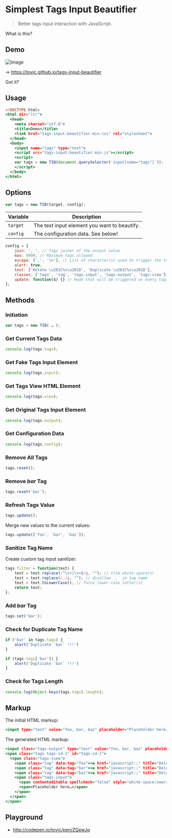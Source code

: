 Simplest Tags Input Beautifier
==============================

> Better tags input interaction with JavaScript.

What is this?

Demo
----

![Image](https://cloud.githubusercontent.com/assets/1669261/12162361/7b457e14-b533-11e5-990a-8805cac26bb3.gif)

&rarr; https://tovic.github.io/tags-input-beautifier

Got it?

Usage
-----

~~~ .html
<!DOCTYPE html>
<html dir="ltr">
  <head>
    <meta charset="utf-8">
    <title>Demo</title>
    <link href="tags-input-beautifier.min.css" rel="stylesheet">
  </head>
  <body>
    <input name="tags" type="text">
    <script src="tags-input-beautifier.min.js"></script>
    <script>
    var tags = new TIB(document.querySelector('input[name="tags"]'));
    </script>
  </body>
</html>
~~~

Options
-------

~~~ .js
var tags = new TIB(target, config);
~~~

Variable | Description
-------- | -----------
`target` | The text input element you want to beautify.
`config` | The configuration data. See below!

~~~ .js
config = {
    join: ', ', // Tags joiner of the output value
    max: 9999, // Maximum tags allowed
    escape: [',', '\n'], // List of character(s) used to trigger the tag addition
    alert: true,
    text: ['Delete \u201C%s\u201D', 'Duplicate \u201C%s\u201D'],
    classes: ['tags', 'tag', 'tags-input', 'tags-output', 'tags-view'], // HTML classes
    update: function($) {} // Hook that will be triggered on every tags item update
};
~~~

Methods
-------

### Initiation

~~~ .js
var tags = new TIB( … );
~~~

### Get Current Tags Data

~~~ .js
console.log(tags.tags);
~~~

### Get Fake Tags Input Element

~~~ .js
console.log(tags.input);
~~~

### Get Tags View HTML Element

~~~ .js
console.log(tags.view);
~~~

### Get Original Tags Input Element

~~~ .js
console.log(tags.output);
~~~

### Get Configuration Data

~~~ .js
console.log(tags.config);
~~~

### Remove All Tags

~~~ .js
tags.reset();
~~~

### Remove _bar_ Tag

~~~ .js
tags.reset('bar');
~~~

### Refresh Tags Value

~~~ .js
tags.update();
~~~

Merge new values to the current values:

~~~ .js
tags.update(['foo', 'bar', 'baz']);
~~~

### Sanitize Tag Name

Create custom tag input sanitizer:

~~~ .js
tags.filter = function(text) {
    text = text.replace(/^\s+|\s+$/g, ""); // trim white-space(s)
    text = text.replace(/,/g, ""); // disallow `,` in tag name
    text = text.toLowerCase(); // force lower-case letter(s)
    return text;
};
~~~

### Add _bar_ Tag

~~~ .js
tags.set('bar');
~~~

### Check for Duplicate Tag Name

~~~ .js
if ('bar' in tags.tags) {
    alert('Duplicate `bar` !!!')
}
~~~

~~~ .js
if (tags.tags['bar']) {
    alert('Duplicate `bar` !!!')
}
~~~

### Check for Tags Length

~~~ .js
console.log(Object.keys(tags.tags).length);
~~~

Markup
------

The initial HTML markup:

~~~ .html
<input type="text" value="foo, bar, baz" placeholder="Placeholder here…" id="id-1">
~~~

The generated HTML markup:

~~~ .html
<input class="tags-output" type="text" value="foo, bar, baz" placeholder="Placeholder here…" id="input-1">
<span class="tags tags-id-1" id="tags-id-1">
  <span class="tags-view">
    <span class="tag" data-tag="foo"><a href="javascript:;" title="Delete “foo”"></a></span>
    <span class="tag" data-tag="bar"><a href="javascript:;" title="Delete “bar”"></a></span>
    <span class="tag" data-tag="baz"><a href="javascript:;" title="Delete “baz”"></a></span>
    <span class="tags-input">
      <span contenteditable spellcheck="false" style="white-space:nowrap;outline:none;"></span>
      <span>Placeholder here…</span>
    </span>
  </span>
</span>
~~~

Playground
----------

 - http://codepen.io/tovic/pen/ZQewJq